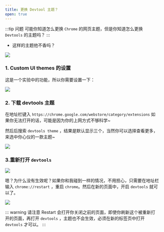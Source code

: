 ```yaml
---
title: 更换 Devtool 主题？
open: true
---
```


:::tip 问题
可能你知道怎么更换 `Chrome` 的网页主题，但是你知道怎么更换 `Devtools` 的主题吗？
:::

- 这样的主题他不香吗？

![](https://wingman-1300536089.file.myqcloud.com//chrome/C07/devtools_theme.png)

### 1. Custom UI themes 的设置

这是一个实验中的功能，所以你需要设置一下：

![](https://wingman-1300536089.file.myqcloud.com//chrome/C07/customThemeSetting.gif)


### 2. 下载 devtools 主题

在地址栏键入 `https://chrome.google.com/webstore/category/extensions` 如果你无法打开的话，可能是因为你的上网方式不够科学~

然后后搜索 `devtools theme` ，结果是默认显示三个，当然你可以选择查看更多，来选中你心仪的一款主题~

![](https://wingman-1300536089.file.myqcloud.com//chrome/C07/get_themes.gif)

### 3.重新打开 `devtools`

![](https://wingman-1300536089.file.myqcloud.com//chrome/C07/reopen_devtools.gif)

嗯？为什么没有生效呢？如果你和我碰到一样的情况，不用担心，只需要在地址栏输入 `chrome://restart` ，重启 `chrome`。然后在新的页面中，开启 `devtools` 就可以了。

![](https://wingman-1300536089.file.myqcloud.com//chrome/C07/custom_theme_Restart.gif)

::: warning 请注意
Restart 会打开你关闭之前的页面，即使你刷新这个被重新打开的页面，再打开 `devtools` ，主题也不会生效，必须在新的标签页中打开 `devtools` 才可以。
:::